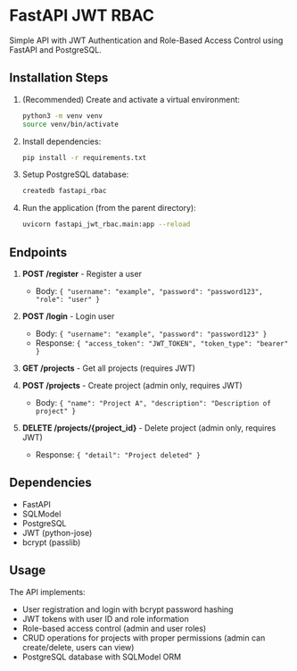 # FastAPI JWT RBAC

Simple API with JWT Authentication and Role-Based Access Control using FastAPI and PostgreSQL.

## Installation Steps

1. (Recommended) Create and activate a virtual environment:

    ```bash
    python3 -m venv venv
    source venv/bin/activate
    ```

2. Install dependencies:

    ```bash
    pip install -r requirements.txt
    ```

3. Setup PostgreSQL database:

    ```bash
    createdb fastapi_rbac
    ```

4. Run the application (from the parent directory):

    ```bash
    uvicorn fastapi_jwt_rbac.main:app --reload
    ```

## Endpoints

1. **POST /register** - Register a user
   - Body: `{ "username": "example", "password": "password123", "role": "user" }`

2. **POST /login** - Login user
   - Body: `{ "username": "example", "password": "password123" }`
   - Response: `{ "access_token": "JWT_TOKEN", "token_type": "bearer" }`

3. **GET /projects** - Get all projects (requires JWT)

4. **POST /projects** - Create project (admin only, requires JWT)
   - Body: `{ "name": "Project A", "description": "Description of project" }`

5. **DELETE /projects/{project_id}** - Delete project (admin only, requires JWT)
   - Response: `{ "detail": "Project deleted" }`

## Dependencies

- FastAPI
- SQLModel  
- PostgreSQL
- JWT (python-jose)
- bcrypt (passlib)

## Usage

The API implements:

- User registration and login with bcrypt password hashing
- JWT tokens with user ID and role information
- Role-based access control (admin and user roles)
- CRUD operations for projects with proper permissions (admin can create/delete, users can view)
- PostgreSQL database with SQLModel ORM
